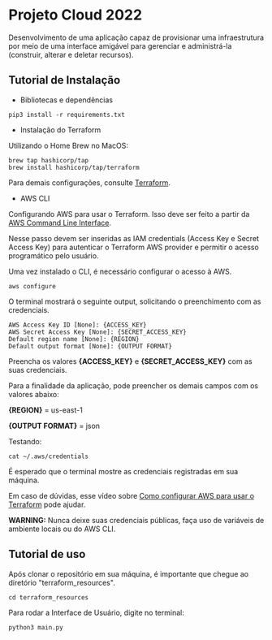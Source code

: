 # Projeto Cloud 2022

Desenvolvimento de uma aplicação capaz de provisionar uma infraestrutura por meio de uma interface amigável para gerenciar e administrá-la (construir, alterar e deletar recursos).

## Tutorial de Instalação

- Bibliotecas e dependências

```shell
pip3 install -r requirements.txt
```

- Instalação do Terraform

Utilizando o Home Brew no MacOS:

```shell
brew tap hashicorp/tap
brew install hashicorp/tap/terraform
```

Para demais configurações, consulte [Terraform](https://developer.hashicorp.com/terraform/downloads).

- AWS CLI

Configurando AWS para usar o Terraform. Isso deve ser feito a partir da [AWS Command Line Interface](https://aws.amazon.com/pt/cli/).

Nesse passo devem ser inseridas as IAM credentials (Access Key e Secret Access Key) para autenticar o Terraform AWS provider e permitir o acesso programático pelo usuário.

Uma vez instalado o CLI, é necessário configurar o acesso à AWS.

```shell
aws configure 
```

O terminal mostrará o seguinte output, solicitando o preenchimento com as credenciais.

```shell
AWS Access Key ID [None]: {ACCESS_KEY}
AWS Secret Access Key [None]: {SECRET_ACCESS_KEY}
Default region name [None]: {REGION}
Default output format [None]: {OUTPUT FORMAT}
```

Preencha os valores **{ACCESS_KEY}** e **{SECRET_ACCESS_KEY}** com as suas credenciais.

Para a finalidade da aplicação, pode preencher os demais campos com os valores abaixo:

**{REGION}** = us-east-1

**{OUTPUT FORMAT}** = json

Testando:

```shell
cat ~/.aws/credentials
```

É esperado que o terminal mostre as credenciais registradas em sua máquina.

Em caso de dúvidas, esse vídeo sobre [Como configurar AWS para usar o Terraform](https://youtu.be/2Q39eWPLVpg) pode ajudar.

**WARNING:** Nunca deixe suas credenciais públicas, faça uso de variáveis de ambiente locais ou do AWS CLI.

## Tutorial de uso

Após clonar o repositório em sua máquina, é importante que chegue ao diretório "terraform_resources".

```shell
cd terraform_resources
```

Para rodar a Interface de Usuário, digite no terminal:

```shell
python3 main.py
```
